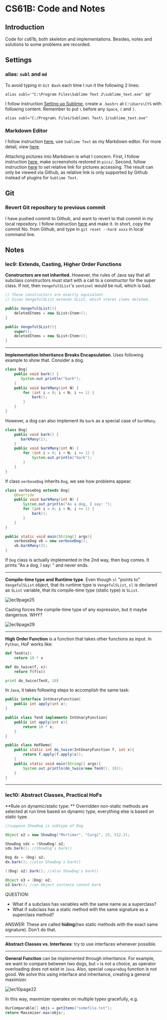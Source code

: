 ﻿# CS61B: Code and Notes

## Introduction

Code for cs61b, both skeleton and implementations. Besides, notes and solutions to some problems are recorded.

## Settings

### alias: `subl` and `md`

To avoid typing in `Git Bash` each time I run it the following 2 lines:

```
alias subl='"C:\Program Files\Sublime Text 2\sublime_text.exe" $@'
```

I follow instruction [Setting up Sublime](https://www.udacity.com/wiki/ud775/sublime), create a `.bashrc` at `C:\Users\CYS` with following content. Remember to put `\` before any `Space`, `(` and `)`.

```
alias subl="C:/Program\ Files/Sublime\ Text\ 2/sublime_text.exe"
```

### Markdown Editor

I follow instruction [here](http://www.cnblogs.com/IPrograming/p/Sublime-markdown-editor.html), use `Sublime Text` as my Markdown editor. For more detail, view [here](http://m.blog.csdn.net/article/details?id=51235792).

Attaching pictures into Markdown is what I concern. First, I follow instruction [here](https://www.tekrevue.com/tip/how-to-take-and-manage-screenshots-in-windows-8/), make screenshots restored in `pics/`. Second, follow instruction [here](http://stackoverflow.com/questions/10189356/how-to-add-screenshot-to-readmes-in-github-repository) to set relative link for pictures accessing. The result can only be viewed via Github, as relative link is only supported by Github instead of plugins for `Sublime Text`.

## Git

### Revert Git repository to previous commit

I have pushed commit to Github, and want to revert to that commit in my local repository. I follow instruction [here](http://stackoverflow.com/questions/4114095/revert-git-repository-to-a-previous-commit) and make it. In short, copy the commit No. from Github, and type in `git reset --hard xxxx` in local command line.


## Notes 

### lec9: Extends, Casting, Higher Order Functions

**Constructors are not inherited.** However, the rules of Java say that all subclass constructors must start with a call to a constructor for the super class. If not, then `VengefulSList`'s `sentinel` would be null, which is bad.

```java
// These constructors are exactly equivalent.
// Given VengefulSList extends SList, which stores items deleted.

public VengefulSList(){
	deletedItems = new SList<Item>();
}

public VengefulSList(){
	super();
	deletedItems = new SList<Item>();
}
```


----------


**Implementation Inheritance Breaks Encapsulation**. Uses following example to show that. Consider a dog.

```java
class Dog{
	public void bark() {
	   System.out.println("bark");
	} 
	public void barkMany(int N) {
	   	for (int i = 0; i < N; i += 1) {
	      	bark();  
	   	}
	}
}
```

However, a dog can also implement its `bark` as a special case of `barkMany`.

```java
class Dog{
	public void bark() {
	   barkMany(1);
	}
	public void barkMany(int N) {
	   	for (int i = 0; i < N; i += 1) {
	      	System.out.println("bark");  
	   	}
	}
}
```

If class `verboseDog` inherits `Dog`, we see how problems appear.

```java
class verboseDog extends Dog{
	@Override
	public void barkMany(int N) {
	    System.out.println("As a dog, I say: ");
		for (int i = 0; i < N; i += 1) {
	       	bark();
		}
	}
}

public static void main(String[] args){
	verboseDog vb = new verboseDog();
	vb.barkMany(3);
}
```

If `Dog` class is actually implemented in the 2nd way, then bug comes. It prints "As a dog, I say: " and never ends.


----------


**Compile-time type and Runtime type**. Even though `sl` "points to" `VengefulSList` object, that its runtime type is `VengefulSList`, `sl` is declared as `SList` variable, that its compile-time type (static type) is `SList`.

![lec9page25](pics/lec9page25.png)

Casting forces the compile-time type of any expression, but it maybe dangerous. WHY?

![lec9page29](pics/lec9page29.png)

----------

**High Order Function** is a function that takes other functions as input. In `Python`, HoF works like:

```python
def TenX(x):
	return 10 * x

def do_twice(f, x):
	return f(f(x))

print do_twice(TenX, 10)
```

In `Java`, it takes following steps to accomplish the same task:

```java
public interface IntUnaryFunction{
	public int apply(int x);
}

public class TenX implements IntUnaryFunction{
	public int apply(int x){
		return 10 * x;
	} 
}

public class HoFDemo{
	public static int do_twice(IntUnaryFunction f, int x){
		return f.apply(f.apply(x));
	}
	public static void main(String[] args){
		System.out.println(do_twice(new TenX(), 10));
	}
}
```

----------

### lec10: Abstract Classes, Practical HoFs

**Rule on dynamic/static type: ** Overridden non-static methods are selected at run time based on dynamic type, everything else is based on static type.

```java
//suppose ShowDog is subtype of Dog

Object o2 = new ShowDog("Mortimer", "Corgi", 25, 512.2);

ShowDog sdx = (ShowDog) o2;
sdx.bark(); //ShowDog's bark()

Dog dx = (Dog) o2;
dx.bark(); //also ShowDog's bark()

((Dog) o2).bark(); //also ShowDog's bark()

Object o3 = (Dog) o2;
o3.bark(); //an Object instance cannot bark 
```

QUESTION: 
- What if a subclass has variables with the same name as a superclass?
- What if subclass has a static method with the same signature as a superclass method? 

ANSWER:
These are called **hiding**(two static methods with the exact same signature). Don't do that.

----------

**Abstract Classes vs. Interfaces**: try to use interfaces whenever possible.

----------

**General Function** can be implemented through inheritance. For example, we want to compare between two dogs, but `>` is not a choice, as operator overloading does not exist in `Java`. Also, special `compareDog` function is not good. We solve this using interface and inheritance, creating a general maximizer.

![lec10page22](pics/lec10page22.png)

In this way, maximizer operates on multiple types gracefully, e.g.

```java
OurComparable[] objs = getItems("somefile.txt");
return Maximizer.max(objs);
```










